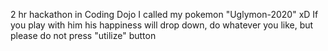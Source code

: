 2 hr hackathon in Coding Dojo
I called my pokemon "Uglymon-2020" xD
If you play with him his happiness will drop down,
do whatever you like, but please do not press "utilize" button 
